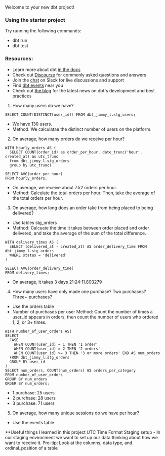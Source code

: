Welcome to your new dbt project!

### Using the starter project

Try running the following commands:
- dbt run
- dbt test


### Resources:
- Learn more about dbt [in the docs](https://docs.getdbt.com/docs/introduction)
- Check out [Discourse](https://discourse.getdbt.com/) for commonly asked questions and answers
- Join the [chat](https://community.getdbt.com/) on Slack for live discussions and support
- Find [dbt events](https://events.getdbt.com) near you
- Check out [the blog](https://blog.getdbt.com/) for the latest news on dbt's development and best practices

1. How many users do we have?
```
SELECT COUNT(DISTINCT(user_id)) FROM dbt_jimmy_l.stg_users;
```
- We have 130 users.
- Method: We calculatae the distinct number of users on the platform.

2. On average, how many orders do we receive per hour?
```
WITH hourly_orders AS (
  SELECT COUNT(order_id) as order_per_hour, date_trunc('hour', created_at) as utc_trunc
  from dbt_jimmy_l.stg_orders
  group by utc_trunc)

SELECT AVG(order_per_hour)
FROM hourly_orders;
```
- On average, we receive about 7.52 orders per hour.
- Method: Calculate the total orders per hour. Then, take the average of the total orders per hour.

3. On average, how long does an order take from being placed to being delivered?
- Use tables stg_orders
- Method: Calcuate the time it takes between order placed and order delivered, and take the average of the sum of the total difference.
```
WITH delivery_times AS (
  SELECT (delivered_at - created_at) AS order_delivery_time FROM dbt_jimmy_l.stg_orders
  WHERE status = 'delivered'
)

SELECT AVG(order_delivery_time)
FROM delivery_times;
```
- On average, it takes 3 days 21:24:11.803279
4. How many users have only made one purchase? Two purchases? Three+ purchases?
- Use the orders table
- Number of purchases per user
Method: Count the number of times a user_id appears in orders, then count the number of users who ordered 1, 2, or 3+ times.
```
WITH number_of_user_orders AS( 
SELECT 
  CASE 
    WHEN COUNT(user_id) = 1 THEN '1 order'
    WHEN COUNT(user_id) = 2 THEN '2 orders'
    WHEN COUNT(user_id) >= 3 THEN '3 or more orders' END AS num_orders
  FROM dbt_jimmy_l.stg_orders
  GROUP BY user_id
)
SELECT num_orders, COUNT(num_orders) AS orders_per_category
FROM number_of_user_orders
GROUP BY num_orders
ORDER BY num_orders;
```
- 1 purchase: 25 users
- 2 purchase: 28 users
- 3 purchase: 71 users


5. On average, how many unique sessions do we have per hour?
- Use the events table



**Useful things I learned in this project
UTC Time Format
Staging setup - In our staging environment we want to set up our data thinking about how we want to receive it.
Pro-tip: Look at the columns, data type, and ordinal_position of a table
